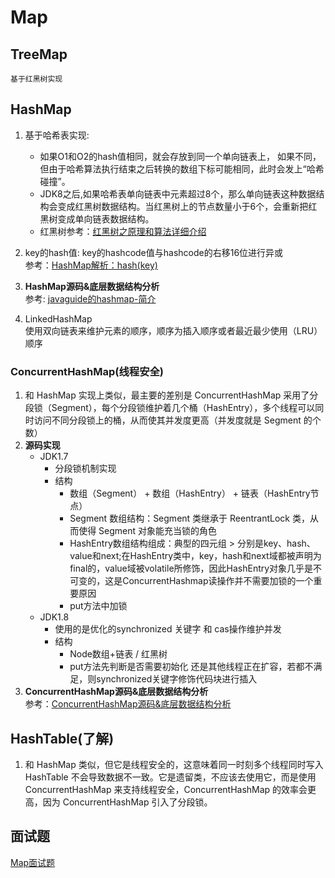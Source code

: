 # Map
   
## TreeMap
    基于红黑树实现
## HashMap
1. 基于哈希表实现:  
   * 如果O1和O2的hash值相同，就会存放到同一个单向链表上，
如果不同，但由于哈希算法执行结束之后转换的数组下标可能相同，此时会发上“哈希碰撞”。
   * JDK8之后,如果哈希表单向链表中元素超过8个，那么单向链表这种数据结构会变成红黑树数据结构。当红黑树上的节点数量小于6个，会重新把红黑树变成单向链表数据结构。 
   * 红黑树参考：[红黑树之原理和算法详细介绍](https://www.cnblogs.com/skywang12345/p/3245399.html)

2. key的hash值: key的hashcode值与hashcode的右移16位进行异或  
 参考：[HashMap解析：hash(key)](https://blog.csdn.net/weixin_38950807/article/details/88334665)
3. **HashMap源码&底层数据结构分析**  
参考: [javaguide的hashmap-简介](https://javaguide.cn/java/collection/hashmap-source-code.html)
4. LinkedHashMap  
使用双向链表来维护元素的顺序，顺序为插入顺序或者最近最少使用（LRU）顺序

### ConcurrentHashMap(线程安全)  
1. 和 HashMap 实现上类似，最主要的差别是 ConcurrentHashMap 采用了分段锁（Segment），每个分段锁维护着几个桶（HashEntry），多个线程可以同时访问不同分段锁上的桶，从而使其并发度更高（并发度就是 Segment 的个数）
2. **源码实现**
   - JDK1.7
     - 分段锁机制实现
     - 结构  
        * 数组（Segment） + 数组（HashEntry） + 链表（HashEntry节点）
        * Segment 数组结构：Segment 类继承于 ReentrantLock 类，从而使得 Segment 对象能充当锁的角色
        * HashEntry数组结构组成：典型的四元组 > 分别是key、hash、value和next;在HashEntry类中，key，hash和next域都被声明为final的，value域被volatile所修饰，因此HashEntry对象几乎是不可变的，这是ConcurrentHashmap读操作并不需要加锁的一个重要原因
        * put方法中加锁
   - JDK1.8
     - 使用的是优化的synchronized 关键字 和 cas操作维护并发
     - 结构
        * Node数组+链表 / 红黑树
        * put方法先判断是否需要初始化 还是其他线程正在扩容，若都不满足，则synchronized关键字修饰代码块进行插入
3. **ConcurrentHashMap源码&底层数据结构分析**  
   参考：[ConcurrentHashMap源码&底层数据结构分析](https://javaguide.cn/java/collection/concurrent-hash-map-source-code.html)
## HashTable(了解)
1. 和 HashMap 类似，但它是线程安全的，这意味着同一时刻多个线程同时写入 HashTable 不会导致数据不一致。它是遗留类，不应该去使用它，而是使用 ConcurrentHashMap 来支持线程安全，ConcurrentHashMap 的效率会更高，因为 ConcurrentHashMap 引入了分段锁。
   
## 面试题
[Map面试题](./Map_question-01.md)
